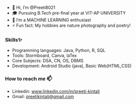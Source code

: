 - 👋 Hi, I’m @Preeti8021
- 🎓 Pursuing B.Tech pre-final year at VIT-AP UNIVERSITY
- 🔭 I’m a MACHINE LEARNING enthusiast
- ⚡ Fun fact: My hobbies are nature photography and poetry!

### Skills✨
- Programming languages: Java, Python, R, SQL
- Tools: Stormboard, Canva, laTex
- Core Subjects: DSA, CN, OS, DBMS
- Development: Android Studio (java), Basic Web(HTML,CSS)

### How to reach me 📫
- Linkedin: www.linkedin.com/in/preeti-kintali
- Gmail: preetikintali@gmail.com


<!--
**Preeti8021/Preeti8021** is a ✨ _special_ ✨ repository because its `README.md` (this file) appears on your GitHub profile.

Here are some ideas to get you started:


-->
